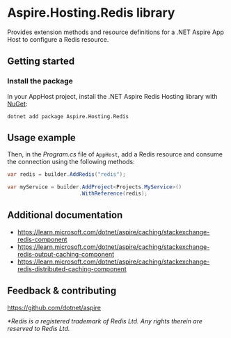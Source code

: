 # Aspire.Hosting.Redis library

Provides extension methods and resource definitions for a .NET Aspire App Host to configure a Redis resource.

## Getting started

### Install the package

In your AppHost project, install the .NET Aspire Redis Hosting library with [NuGet](https://www.nuget.org):

```dotnetcli
dotnet add package Aspire.Hosting.Redis
```

## Usage example

Then, in the _Program.cs_ file of `AppHost`, add a Redis resource and consume the connection using the following methods:

```csharp
var redis = builder.AddRedis("redis");

var myService = builder.AddProject<Projects.MyService>()
                       .WithReference(redis);
```

## Additional documentation

* https://learn.microsoft.com/dotnet/aspire/caching/stackexchange-redis-component
* https://learn.microsoft.com/dotnet/aspire/caching/stackexchange-redis-output-caching-component
* https://learn.microsoft.com/dotnet/aspire/caching/stackexchange-redis-distributed-caching-component

## Feedback & contributing

https://github.com/dotnet/aspire

_*Redis is a registered trademark of Redis Ltd. Any rights therein are reserved to Redis Ltd._
